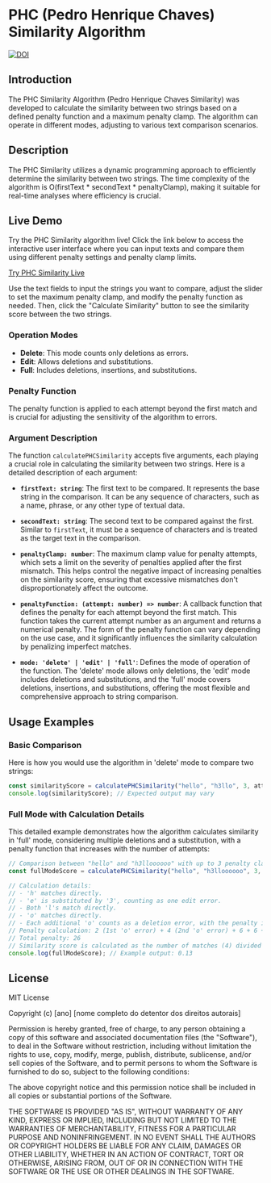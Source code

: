 # PHC (Pedro Henrique Chaves) Similarity Algorithm

[![DOI](https://zenodo.org/badge/792886788.svg)](https://zenodo.org/doi/10.5281/zenodo.11078496)

## Introduction
The PHC Similarity Algorithm (Pedro Henrique Chaves Similarity) was developed to calculate the similarity between two strings based on a defined penalty function and a maximum penalty clamp. The algorithm can operate in different modes, adjusting to various text comparison scenarios.

## Description
The PHC Similarity utilizes a dynamic programming approach to efficiently determine the similarity between two strings. The time complexity of the algorithm is O(firstText * secondText * penaltyClamp), making it suitable for real-time analyses where efficiency is crucial.

## Live Demo

Try the PHC Similarity algorithm live! Click the link below to access the interactive user interface where you can input texts and compare them using different penalty settings and penalty clamp limits.

[Try PHC Similarity Live](https://pedrohcdo.github.io/PHC-Similarity/)

Use the text fields to input the strings you want to compare, adjust the slider to set the maximum penalty clamp, and modify the penalty function as needed. Then, click the "Calculate Similarity" button to see the similarity score between the two strings.

### Operation Modes
- **Delete**: This mode counts only deletions as errors.
- **Edit**: Allows deletions and substitutions.
- **Full**: Includes deletions, insertions, and substitutions.

### Penalty Function
The penalty function is applied to each attempt beyond the first match and is crucial for adjusting the sensitivity of the algorithm to errors.

### Argument Description
The function `calculatePHCSimilarity` accepts five arguments, each playing a crucial role in calculating the similarity between two strings. Here is a detailed description of each argument:

- **`firstText: string`**: The first text to be compared. It represents the base string in the comparison. It can be any sequence of characters, such as a name, phrase, or any other type of textual data.

- **`secondText: string`**: The second text to be compared against the first. Similar to `firstText`, it must be a sequence of characters and is treated as the target text in the comparison.

- **`penaltyClamp: number`**: The maximum clamp value for penalty attempts, which sets a limit on the severity of penalties applied after the first mismatch. This helps control the negative impact of increasing penalties on the similarity score, ensuring that excessive mismatches don't disproportionately affect the outcome.

- **`penaltyFunction: (attempt: number) => number`**: A callback function that defines the penalty for each attempt beyond the first match. This function takes the current attempt number as an argument and returns a numerical penalty. The form of the penalty function can vary depending on the use case, and it significantly influences the similarity calculation by penalizing imperfect matches.

- **`mode: 'delete' | 'edit' | 'full'`**: Defines the mode of operation of the function. The 'delete' mode allows only deletions, the 'edit' mode includes deletions and substitutions, and the 'full' mode covers deletions, insertions, and substitutions, offering the most flexible and comprehensive approach to string comparison.

## Usage Examples

### Basic Comparison
Here is how you would use the algorithm in 'delete' mode to compare two strings:

```typescript
const similarityScore = calculatePHCSimilarity("hello", "h3llo", 3, attempt => attempt * 2, 'delete');
console.log(similarityScore); // Expected output may vary
```

### Full Mode with Calculation Details
This detailed example demonstrates how the algorithm calculates similarity in 'full' mode, considering multiple deletions and a substitution, with a penalty function that increases with the number of attempts:

```typescript
// Comparison between "hello" and "h3lloooooo" with up to 3 penalty clamps and double penalty per attempt:
const fullModeScore = calculatePHCSimilarity("hello", "h3lloooooo", 3, attempt => attempt * 2, 'full');

// Calculation details:
// - 'h' matches directly.
// - 'e' is substituted by '3', counting as one edit error.
// - Both 'l's match directly.
// - 'o' matches directly.
// - Each additional 'o' counts as a deletion error, with the penalty increasing until the max penalty clamp is reached and then stays constant.
// Penalty calculation: 2 (1st 'o' error) + 4 (2nd 'o' error) + 6 + 6 + 6 (subsequent 'o' errors with max penalty)
// Total penalty: 26
// Similarity score is calculated as the number of matches (4) divided by the sum of matches and penalties (4 + 26):
console.log(fullModeScore); // Example output: 0.13
```

## License

MIT License

Copyright (c) [ano] [nome completo do detentor dos direitos autorais]

Permission is hereby granted, free of charge, to any person obtaining a copy
of this software and associated documentation files (the "Software"), to deal
in the Software without restriction, including without limitation the rights
to use, copy, modify, merge, publish, distribute, sublicense, and/or sell
copies of the Software, and to permit persons to whom the Software is
furnished to do so, subject to the following conditions:

The above copyright notice and this permission notice shall be included in all
copies or substantial portions of the Software.

THE SOFTWARE IS PROVIDED "AS IS", WITHOUT WARRANTY OF ANY KIND, EXPRESS OR
IMPLIED, INCLUDING BUT NOT LIMITED TO THE WARRANTIES OF MERCHANTABILITY,
FITNESS FOR A PARTICULAR PURPOSE AND NONINFRINGEMENT. IN NO EVENT SHALL THE
AUTHORS OR COPYRIGHT HOLDERS BE LIABLE FOR ANY CLAIM, DAMAGES OR OTHER
LIABILITY, WHETHER IN AN ACTION OF CONTRACT, TORT OR OTHERWISE, ARISING FROM,
OUT OF OR IN CONNECTION WITH THE SOFTWARE OR THE USE OR OTHER DEALINGS IN THE
SOFTWARE.
